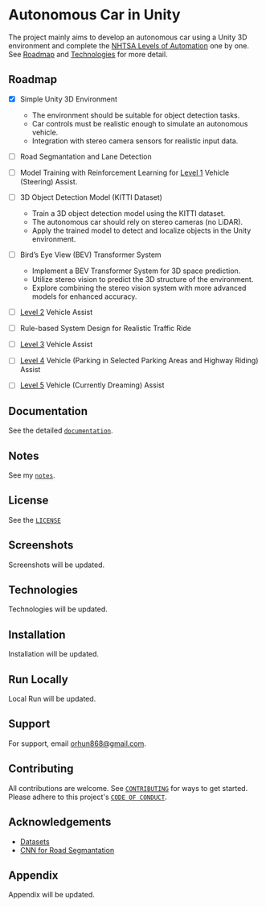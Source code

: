
# Autonomous Car in Unity

The project mainly aims to develop an autonomous car using a Unity 3D environment and complete the [NHTSA Levels of Automation](https://www.nhtsa.gov/sites/nhtsa.gov/files/2022-05/Level-of-Automation-052522-tag.pdf) one by one. See [Roadmap](#roadmap) and [Technologies](#technologies) for more detail.

## Roadmap

- [x] Simple Unity 3D Environment
  - The environment should be suitable for object detection tasks.
  - Car controls must be realistic enough to simulate an autonomous vehicle.
  - Integration with stereo camera sensors for realistic input data.

- [ ] Road Segmantation and Lane Detection

- [ ] Model Training with Reinforcement Learning for [Level 1](https://www.nhtsa.gov/sites/nhtsa.gov/files/2022-05/Level-of-Automation-052522-tag.pdf) Vehicle (Steering) Assist.

- [ ] 3D Object Detection Model (KITTI Dataset)
  - Train a 3D object detection model using the KITTI dataset.
  - The autonomous car should rely on stereo cameras (no LiDAR).
  - Apply the trained model to detect and localize objects in the Unity environment.

- [ ] Bird’s Eye View (BEV) Transformer System
  - Implement a BEV Transformer System for 3D space prediction.
  - Utilize stereo vision to predict the 3D structure of the environment.
  - Explore combining the stereo vision system with more advanced models for enhanced accuracy.

- [ ] [Level 2](https://www.nhtsa.gov/sites/nhtsa.gov/files/2022-05/Level-of-Automation-052522-tag.pdf) Vehicle Assist

- [ ] Rule-based System Design for Realistic Traffic Ride

- [ ] [Level 3](https://www.nhtsa.gov/sites/nhtsa.gov/files/2022-05/Level-of-Automation-052522-tag.pdf) Vehicle Assist

- [ ] [Level 4](https://www.nhtsa.gov/sites/nhtsa.gov/files/2022-05/Level-of-Automation-052522-tag.pdf) Vehicle (Parking in Selected Parking Areas and Highway Riding) Assist

- [ ] [Level 5](https://www.nhtsa.gov/sites/nhtsa.gov/files/2022-05/Level-of-Automation-052522-tag.pdf) Vehicle (Currently Dreaming) Assist

## Documentation

See the detailed [`documentation`](documentaion.html).

## Notes

See my [`notes`](https://www.notion.so/elymsyr0000/autonomous-systems-python-13652999cef8802a943ae7a23eb94d25?pvs=4).

## License

See the [`LICENSE`](LICENSE)

## Screenshots

Screenshots will be updated.

## Technologies

Technologies will be updated.

## Installation

Installation will be updated.

## Run Locally

Local Run will be updated.

## Support

For support, email [orhun868@gmail.com](mailto:orhun868@gmail.com).

## Contributing

All contributions are welcome. 
See [`CONTRIBUTING`](CONTRIBUTING.md) for ways to get started.
Please adhere to this project's [`CODE OF CONDUCT`](CODEOFCONDUCT.md).

## Acknowledgements

- [Datasets](https://www.cvlibs.net/datasets/kitti/eval_object.php?obj_benchmark=3d)
- [CNN for Road Segmantation](https://www.kaggle.com/code/sakshaymahna/fully-convolutional-network)

## Appendix

Appendix will be updated.
